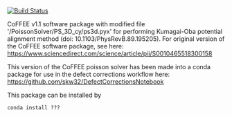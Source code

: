 [![Build Status](https://travis-ci.org/skw32/CoFFEE_PoissonSolver_KO_pa.svg?branch=master)](https://travis-ci.org/skw32/CoFFEE_PoissonSolver_KO_pa)

CoFFEE v1.1 software package with modified file '/PoissonSolver/PS_3D_cy/ps3d.pyx' for performing Kumagai-Oba potential alignment method (doi: 10.1103/PhysRevB.89.195205). For original version of the CoFFEE software package, see here: https://www.sciencedirect.com/science/article/pii/S0010465518300158

This version of the CoFFEE poisson solver has been made into a conda package for use in the defect corrections workflow here: https://github.com/skw32/DefectCorrectionsNotebook

This package can be installed by

`conda install ???`
